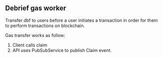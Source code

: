 ## Debrief gas worker

Transfer dbf to users before a user initiates a transaction in order for them to perform transactions on blockchain.

Gas transfer works as follow:

1. Client calls claim
2. API uses PubSubService to publish Claim event.
